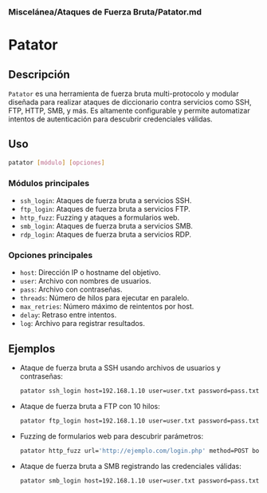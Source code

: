 ### **Miscelánea/Ataques de Fuerza Bruta/Patator.md**

# Patator

## Descripción

`Patator` es una herramienta de fuerza bruta multi-protocolo y modular diseñada para realizar ataques de diccionario contra servicios como SSH, FTP, HTTP, SMB, y más. Es altamente configurable y permite automatizar intentos de autenticación para descubrir credenciales válidas.

## Uso

```bash
patator [módulo] [opciones]
```

### Módulos principales

- `ssh_login`: Ataques de fuerza bruta a servicios SSH.
- `ftp_login`: Ataques de fuerza bruta a servicios FTP.
- `http_fuzz`: Fuzzing y ataques a formularios web.
- `smb_login`: Ataques de fuerza bruta a servicios SMB.
- `rdp_login`: Ataques de fuerza bruta a servicios RDP.

### Opciones principales

- `host`: Dirección IP o hostname del objetivo.
- `user`: Archivo con nombres de usuarios.
- `pass`: Archivo con contraseñas.
- `threads`: Número de hilos para ejecutar en paralelo.
- `max_retries`: Número máximo de reintentos por host.
- `delay`: Retraso entre intentos.
- `log`: Archivo para registrar resultados.

## Ejemplos

- Ataque de fuerza bruta a SSH usando archivos de usuarios y contraseñas:
  
  ```bash
  patator ssh_login host=192.168.1.10 user=user.txt password=pass.txt -x ignore:mesg='Authentication failed.'
  ```

- Ataque de fuerza bruta a FTP con 10 hilos:
  
  ```bash
  patator ftp_login host=192.168.1.10 user=user.txt password=pass.txt threads=10 -x ignore:mesg='Login incorrect.'
  ```

- Fuzzing de formularios web para descubrir parámetros:
  
  ```bash
  patator http_fuzz url='http://ejemplo.com/login.php' method=POST body='usuario=FILE0&password=FILE1' 0=user.txt 1=pass.txt
  ```

- Ataque de fuerza bruta a SMB registrando las credenciales válidas:
  
  ```bash
  patator smb_login host=192.168.1.10 user=user.txt password=pass.txt -x ignore:mesg='STATUS_LOGON_FAILURE' -o resultados_validos.txt
  ```
